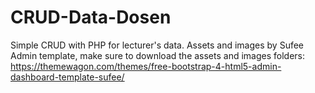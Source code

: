 # CRUD-Data-Dosen
Simple CRUD with PHP for lecturer's data. Assets and images by Sufee Admin template, make sure to download the assets and images folders: https://themewagon.com/themes/free-bootstrap-4-html5-admin-dashboard-template-sufee/
